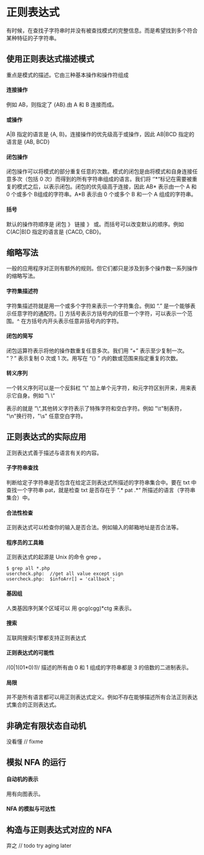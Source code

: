 # 正则表达式

有时候，在查找子字符串时并没有被查找模式的完整信息。而是希望找到多个符合某种特征的子字符串。

## 使用正则表达式描述模式

重点是模式的描述。它由三种基本操作和操作符组成

#### 连接操作

例如 AB，则指定了 {AB}.由 A 和 B 连接而成。

#### 或操作

A|B 指定的语言是 {A, B}。连接操作的优先级高于或操作，因此 AB|BCD 指定的语言是 {AB, BCD}

#### 闭包操作

闭包操作可以将模式的部分重复任意的次数。模式的闭包是由将模式和自身连接任意多次（包括 0 次）而得到的所有字符串组成的语言。我们将 ‘’*“标记在需要被重复的模式之后，以表示闭包。闭包的优先级高于连接，因此 AB\* 表示由一个 A 和 0 个或多个 B组成的字符串。A\*B 表示由 0 个或多个 B 和一个 A 组成的字符串。

#### 括号

默认的操作符顺序是 闭包 》 链接 》 或。而括号可以改变默认的顺序。例如 C(AC|B)D 指定的语言是 {CACD, CBD}。

## 缩略写法

一般的应用程序对正则有额外的规则。但它们都只是涉及到多个操作数一系列操作的缩略写法。

#### 字符集描述符

字符集描述符就是用一个或多个字符来表示一个字符集合。例如 “.” 是一个能够表示任意字符的通配符。[] 方括号表示方括号内的任意一个字符，可以表示一个范围。^ 在方括号内开头表示任意非括号内的字符。

#### 闭包的简写

闭包运算符表示将他的操作数重复任意多次。我们用 “+” 表示至少复制一次。 “？” 表示复制 0 次或 1 次。用写在 “{} ” 内的数或范围来指定重复的次数。

#### 转义序列

一个转义序列可以是一个反斜杠 “\” 加上单个元字符，和元字符区别开来，用来表示它自身。例如 ”\ \“

表示的就是 ”\“,其他转义字符表示了特殊字符和空白字符。例如 "\t"制表符， "\n"换行符，"\s" 任意空白字符。

## 正则表达式的实际应用

正则表达式善于描述与语言有关的内容。

#### 子字符串查找

判断给定子字符串是否包含在给定正则表达式所描述的字符串集合中。要在 txt 中查找一个字符串 pat，就是检查 txt 是否存在于 ”.* pat .*“ 所描述的语言（字符串集合）中。

#### 合法性检查

正则表达式可以检查你的输入是否合法。例如输入的邮箱地址是否合法等。

#### 程序员的工具箱

正则表达式的起源是 Unix 的命令 grep 。

```
$ grep all *.php
usercheck.php:	//get all value except sign
usercheck.php:	$infoArr[] = 'callback';
```

#### 基因组

人类基因序列某个区域可以 用 gcg(cgg)*ctg  来表示。

#### 搜索

互联网搜索引擎都支持正则表达式

#### 正则表达式的可能性

/(0|1(01*0)*1)*/ 描述的所有由 0 和 1 组成的字符串都是 3 的倍数的二进制表示。

#### 局限

并不是所有语言都可以用正则表达式定义。例如不存在能够描述所有合法正则表达式集合的正则表达式。

## 非确定有限状态自动机

没看懂 // fixme

## 模拟 NFA 的运行

#### 自动机的表示

用有向图表示。

#### NFA 的模拟与可达性

## 构造与正则表达式对应的 NFA

弃之 // todo try aging later